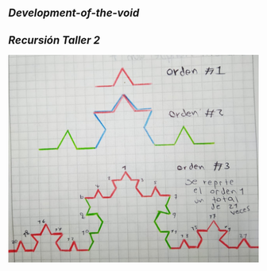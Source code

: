 ## _Development-of-the-void_
## _Recursión Taller 2_
![Development-of-the-void](https://github.com/VOIDX66/Development-of-the-void/blob/master/Taller%20Recursividad%202/Fractal.jpg)
